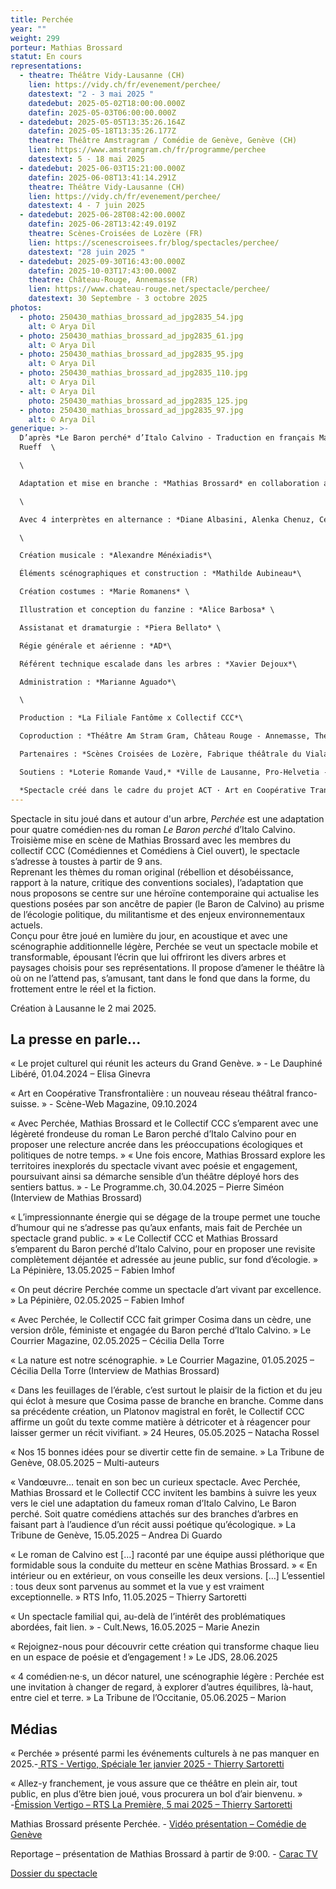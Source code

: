 ```yaml
---
title: Perchée
year: ""
weight: 299
porteur: Mathias Brossard
statut: En cours
representations:
  - theatre: Théâtre Vidy-Lausanne (CH)
    lien: https://vidy.ch/fr/evenement/perchee/
    datestext: "2 - 3 mai 2025 "
    datedebut: 2025-05-02T18:00:00.000Z
    datefin: 2025-05-03T06:00:00.000Z
  - datedebut: 2025-05-05T13:35:26.164Z
    datefin: 2025-05-18T13:35:26.177Z
    theatre: Théâtre Amstragram / Comédie de Genève, Genève (CH)
    lien: https://www.amstramgram.ch/fr/programme/perchee
    datestext: 5 - 18 mai 2025
  - datedebut: 2025-06-03T15:21:00.000Z
    datefin: 2025-06-08T13:41:14.291Z
    theatre: Théâtre Vidy-Lausanne (CH)
    lien: https://vidy.ch/fr/evenement/perchee/
    datestext: 4 - 7 juin 2025
  - datedebut: 2025-06-28T08:42:00.000Z
    datefin: 2025-06-28T13:42:49.019Z
    theatre: Scènes-Croisées de Lozère (FR)
    lien: https://scenescroisees.fr/blog/spectacles/perchee/
    datestext: "28 juin 2025 "
  - datedebut: 2025-09-30T16:43:00.000Z
    datefin: 2025-10-03T17:43:00.000Z
    theatre: Château-Rouge, Annemasse (FR)
    lien: https://www.chateau-rouge.net/spectacle/perchee/
    datestext: 30 Septembre - 3 octobre 2025
photos:
  - photo: 250430_mathias_brossard_ad_jpg2835_54.jpg
    alt: © Arya Dil
  - photo: 250430_mathias_brossard_ad_jpg2835_61.jpg
    alt: © Arya Dil
  - photo: 250430_mathias_brossard_ad_jpg2835_95.jpg
    alt: © Arya Dil
  - photo: 250430_mathias_brossard_ad_jpg2835_110.jpg
    alt: © Arya Dil
  - alt: © Arya Dil
    photo: 250430_mathias_brossard_ad_jpg2835_125.jpg
  - photo: 250430_mathias_brossard_ad_jpg2835_97.jpg
    alt: © Arya Dil
generique: >-
  D’après *Le Baron perché* d’Italo Calvino - Traduction en français Martin
  Rueff  \

  \

  Adaptation et mise en branche : *Mathias Brossard* en collaboration avec les interprètes\

  \

  Avec 4 interprètes en alternance : *Diane Albasini, Alenka Chenuz, Cécile Goussard, Magali Heu, Arnaud Huguenin, Jean-Louis Johannides, Lara Khattabi, Jonas Lambelet, Loïc Le Manac’h, Chloë Lombard, Mélina Martin, Margot Van Hove*\

  \

  Création musicale : *Alexandre Ménéxiadis*\

  Éléments scénographiques et construction : *Mathilde Aubineau*\

  Création costumes : *Marie Romanens* \

  Illustration et conception du fanzine : *Alice Barbosa* \

  Assistanat et dramaturgie : *Piera Bellato* \

  Régie générale et aérienne : *AD*\

  Référent technique escalade dans les arbres : *Xavier Dejoux*\

  Administration : *Marianne Aguado*\

  \

  Production : *La Filiale Fantôme x Collectif CCC*\

  Coproduction : *Théâtre Am Stram Gram, Château Rouge - Annemasse, Théâtre Vidy-Lausanne, Comédie de Genève* \

  Partenaires : *Scènes Croisées de Lozère, Fabrique théâtrale du Viala*\

  Soutiens : *Loterie Romande Vaud,* *Ville de Lausanne, Pro-Helvetia - Fondation suisse pour la culture, Fondation Caris, Fondation Ernst Göhner, Fondation Leenaards, Canton de Vaud, Fondation SIS, Pour-cent culturel Migros, Fonds d’encouragement à l’emploi des intermittent.e.s genevois.es (FEEIG)*\

  *Spectacle créé dans le cadre du projet ACT · Art en Coopérative Transfrontalière, soutenu par le programme [Interreg France – Suisse](https://www.interreg-francesuisse.eu/)*
---
```

<!--StartFragment-->

Spectacle in situ joué dans et autour d'un arbre, *Perchée* est une adaptation pour quatre comédien·nes du roman *Le Baron perché* d’Italo Calvino. Troisième mise en scène de Mathias Brossard avec les membres du collectif CCC (Comédiennes et Comédiens à Ciel ouvert), le spectacle s’adresse à toustes à partir de 9 ans. \
Reprenant les thèmes du roman original (rébellion et désobéissance, rapport à la nature, critique des conventions sociales), l’adaptation que nous proposons se centre sur une héroïne contemporaine qui actualise les questions posées par son ancêtre de papier (le Baron de Calvino) au prisme de l’écologie politique, du militantisme et des enjeux environnementaux actuels.\
Conçu pour être joué en lumière du jour, en acoustique et avec une scénographie additionnelle légère, Perchée se veut un spectacle mobile et transformable, épousant l’écrin que lui offriront les divers arbres et paysages choisis pour ses représentations. Il propose d’amener le théâtre là où on ne l’attend pas, s’amusant, tant dans le fond que dans la forme, du frottement entre le réel et la fiction.

Création à Lausanne le 2 mai 2025.

## La presse en parle...

« Le projet culturel qui réunit les acteurs du Grand Genève. » - Le Dauphiné Libéré, 01.04.2024 – Elisa Ginevra 

« Art en Coopérative Transfrontalière : un nouveau réseau théâtral franco-suisse. » - Scène-Web Magazine, 09.10.2024

« Avec Perchée, Mathias Brossard et le Collectif CCC s’emparent avec une légèreté frondeuse du roman Le Baron perché d’Italo Calvino pour en proposer une relecture ancrée dans les préoccupations écologiques et politiques de notre temps. » « Une fois encore, Mathias Brossard explore les territoires inexplorés du spectacle vivant avec poésie et engagement, poursuivant ainsi sa démarche sensible d’un théâtre déployé hors des sentiers battus. » - Le Programme.ch, 30.04.2025 – Pierre Siméon (Interview de Mathias Brossard)

« L’impressionnante énergie qui se dégage de la troupe permet une touche d’humour qui ne s’adresse pas qu’aux enfants, mais fait de Perchée un spectacle grand public. » « Le Collectif CCC et Mathias Brossard s’emparent du Baron perché d’Italo Calvino, pour en proposer une revisite complètement déjantée et adressée au jeune public, sur fond d’écologie. » La Pépinière, 13.05.2025 – Fabien Imhof

« On peut décrire Perchée comme un spectacle d’art vivant par excellence. » La Pépinière, 02.05.2025 – Fabien Imhof

« Avec Perchée, le Collectif CCC fait grimper Cosima dans un cèdre, une version drôle, féministe et engagée du Baron perché d’Italo Calvino. » Le Courrier Magazine, 02.05.2025 – Cécilia Della Torre

« La nature est notre scénographie. » Le Courrier Magazine, 01.05.2025 – Cécilia Della Torre (Interview de Mathias Brossard)

« Dans les feuillages de l’érable, c’est surtout le plaisir de la fiction et du jeu qui éclot à mesure que Cosima passe de branche en branche. Comme dans sa précédente création, un Platonov magistral en forêt, le Collectif CCC affirme un goût du texte comme matière à détricoter et à réagencer pour laisser germer un récit vivifiant. » 24 Heures, 05.05.2025 – Natacha Rossel

« Nos 15 bonnes idées pour se divertir cette fin de semaine. » La Tribune de Genève, 08.05.2025 – Multi-auteurs

« Vandœuvre… tenait en son bec un curieux spectacle. Avec Perchée, Mathias Brossard et le Collectif CCC invitent les bambins à suivre les yeux vers le ciel une adaptation du fameux roman d’Italo Calvino, Le Baron perché. Soit quatre comédiens attachés sur des branches d’arbres en faisant part à l’audience d’un récit aussi poétique qu’écologique. » La Tribune de Genève, 15.05.2025 – Andrea Di Guardo

« Le roman de Calvino est \[…] raconté par une équipe aussi pléthorique que formidable sous la conduite du metteur en scène Mathias Brossard. » « En intérieur ou en extérieur, on vous conseille les deux versions. \[…] L’essentiel : tous deux sont parvenus au sommet et la vue y est vraiment exceptionnelle. » RTS Info, 11.05.2025 – Thierry Sartoretti

« Un spectacle familial qui, au-delà de l’intérêt des problématiques abordées, fait lien. » - Cult.News, 16.05.2025 – Marie Anezin

« Rejoignez-nous pour découvrir cette création qui transforme chaque lieu en un espace de poésie et d’engagement ! » Le JDS, 28.06.2025

« 4 comédien·ne·s, un décor naturel, une scénographie légère : Perchée est une invitation à changer de regard, à explorer d’autres équilibres, là-haut, entre ciel et terre. » La Tribune de l’Occitanie, 05.06.2025 – Marion

[](<>)

## M﻿édias

« Perchée » présenté parmi les événements culturels à ne pas manquer en 2025.-[ RTS - Vertigo, Spéciale 1er janvier 2025 - Thierry Sartoretti ](<-	https://www.rts.ch/audio-podcast/2025/audio/2025-les-spectacles-a-ne-pas-manquer-3-5-28742555.html>)[](https://www.rts.ch/audio-podcast/2025/audio/2025-les-spectacles-a-ne-pas-manquer-3-5-28742555.html)

« Allez-y franchement, je vous assure que ce théâtre en plein air, tout public, en plus d’être bien joué, vous procurera un bol d’air bienvenu. » *\-*[Émission Vertigo – RTS La Première, 5 mai 2025 – Thierry Sartoretti](<-	https://www.rts.ch/play/radio/redirect/detail/fb06512f-0df9-39d8-ae78-0569c5fa65b0>)[](<-	https://www.rts.ch/play/radio/redirect/detail/fb06512f-0df9-39d8-ae78-0569c5fa65b0>)[](https://www.rts.ch/play/radio/redirect/detail/fb06512f-0df9-39d8-ae78-0569c5fa65b0)[](https://www.rts.ch/play/radio/redirect/detail/fb06512f-0df9-39d8-ae78-0569c5fa65b0)[](<>)[](<>)[](<>)[](<>)

Mathias Brossard présente Perchée. - [Vidéo présentation – Comédie de Genève](https://www.youtube.com/watch?v=JKf2WRJJZZc)

Reportage – présentation de Mathias Brossard à partir de 9:00. - [Carac TV](https://carac.tv/replay/reportages/2244?timecode=539&utm_source=sitewebcarac&utm_medium=Replay)[](https://carac.tv/replay/reportages/2244?timecode=539&utm_source=sitewebcarac&utm_medium=Replay)



[Dossier du spectacle](static/media/2_dossier-spectacle-_perchée-fr-.pdf)
